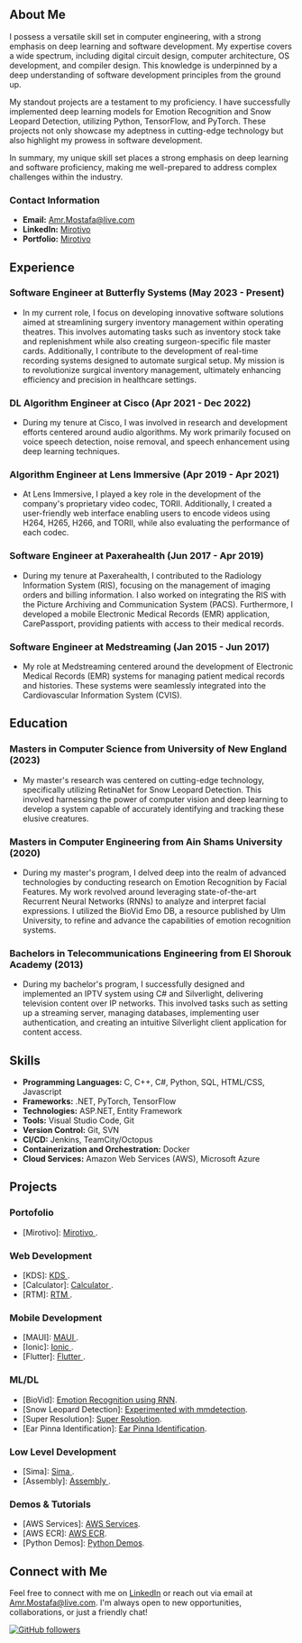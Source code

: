 ## About Me

I possess a versatile skill set in computer engineering, with a strong emphasis on deep learning and software development. My expertise covers a wide spectrum, including digital circuit design, computer architecture, OS development, and compiler design. This knowledge is underpinned by a deep understanding of software development principles from the ground up.

My standout projects are a testament to my proficiency. I have successfully implemented deep learning models for Emotion Recognition and Snow Leopard Detection, utilizing Python, TensorFlow, and PyTorch. These projects not only showcase my adeptness in cutting-edge technology but also highlight my prowess in software development.

In summary, my unique skill set places a strong emphasis on deep learning and software proficiency, making me well-prepared to address complex challenges within the industry.

### Contact Information

- **Email:** Amr.Mostafa@live.com
- **LinkedIn:** [Mirotivo](https://www.linkedin.com/in/mirotivo/)
- **Portfolio:** [Mirotivo](http://www.mirotivo.com)

## Experience

### Software Engineer at Butterfly Systems (May 2023 - Present)

- In my current role, I focus on developing innovative software solutions aimed at streamlining surgery inventory management within operating theatres. This involves automating tasks such as inventory stock take and replenishment while also creating surgeon-specific file master cards. Additionally, I contribute to the development of real-time recording systems designed to automate surgical setup. My mission is to revolutionize surgical inventory management, ultimately enhancing efficiency and precision in healthcare settings.

### DL Algorithm Engineer at Cisco (Apr 2021 - Dec 2022)

- During my tenure at Cisco, I was involved in research and development efforts centered around audio algorithms. My work primarily focused on voice speech detection, noise removal, and speech enhancement using deep learning techniques.

### Algorithm Engineer at Lens Immersive (Apr 2019 - Apr 2021)

- At Lens Immersive, I played a key role in the development of the company's proprietary video codec, TORII. Additionally, I created a user-friendly web interface enabling users to encode videos using H264, H265, H266, and TORII, while also evaluating the performance of each codec.

### Software Engineer at Paxerahealth (Jun 2017 - Apr 2019)

- During my tenure at Paxerahealth, I contributed to the Radiology Information System (RIS), focusing on the management of imaging orders and billing information. I also worked on integrating the RIS with the Picture Archiving and Communication System (PACS). Furthermore, I developed a mobile Electronic Medical Records (EMR) application, CarePassport, providing patients with access to their medical records.

### Software Engineer at Medstreaming (Jan 2015 - Jun 2017)

- My role at Medstreaming centered around the development of Electronic Medical Records (EMR) systems for managing patient medical records and histories. These systems were seamlessly integrated into the Cardiovascular Information System (CVIS).

## Education

### Masters in Computer Science from University of New England (2023)

- My master's research was centered on cutting-edge technology, specifically utilizing RetinaNet for Snow Leopard Detection. This involved harnessing the power of computer vision and deep learning to develop a system capable of accurately identifying and tracking these elusive creatures.

### Masters in Computer Engineering from Ain Shams University (2020)

- During my master's program, I delved deep into the realm of advanced technologies by conducting research on Emotion Recognition by Facial Features. My work revolved around leveraging state-of-the-art Recurrent Neural Networks (RNNs) to analyze and interpret facial expressions. I utilized the BioVid Emo DB, a resource published by Ulm University, to refine and advance the capabilities of emotion recognition systems.

### Bachelors in Telecommunications Engineering from El Shorouk Academy (2013)

- During my bachelor's program, I successfully designed and implemented an IPTV system using C# and Silverlight, delivering television content over IP networks. This involved tasks such as setting up a streaming server, managing databases, implementing user authentication, and creating an intuitive Silverlight client application for content access.

## Skills

- **Programming Languages:** C, C++, C#, Python, SQL, HTML/CSS, Javascript
- **Frameworks:** .NET, PyTorch, TensorFlow
- **Technologies:** ASP.NET, Entity Framework
- **Tools:** Visual Studio Code, Git
- **Version Control:** Git, SVN
- **CI/CD:** Jenkins, TeamCity/Octopus
- **Containerization and Orchestration:** Docker
- **Cloud Services:** Amazon Web Services (AWS), Microsoft Azure


## Projects
### Portofolio
- [Mirotivo]: [Mirotivo ](https://github.com/Mirotivo/Mirotivo).
 <!-- 
### Personal
- [Taxes]: [Taxes ](https://github.com/Mirotivo/Taxes).
-->
### Web Development
- [KDS]: [KDS ](https://github.com/Mirotivo/kds).
- [Calculator]: [Calculator ](https://github.com/Mirotivo/CalculatorService).
- [RTM]: [RTM ](https://github.com/Mirotivo/RTM).
<!-- 
- [Enigma]: [Enigma ](https://github.com/Mirotivo/enigma).
- [vickersalloys]: [vickersalloys ](https://github.com/Mirotivo/vickersalloys).
-->

### Mobile Development
- [MAUI]: [MAUI ](https://github.com/Mirotivo/MyMauiApp).
- [Ionic]: [Ionic ](https://github.com/Mirotivo/Ayana).
- [Flutter]: [Flutter ](https://github.com/Mirotivo/hello_world_app).

### ML/DL
- [BioVid]: [Emotion Recognition using RNN](https://github.com/Mirotivo/biovid).
- [Snow Leopard Detection]: [Experimented with mmdetection](https://github.com/Mirotivo/snow_leopard_detection).
- [Super Resolution]: [Super Resolution](https://github.com/Mirotivo/NTIRE_super_resolution).
- [Ear Pinna Identification]: [Ear Pinna Identification](https://github.com/Mirotivo/AEPI-Automated-Ear-Pinna-Identification).
<!-- 
- [DNN Framework]: [DNN Framework](https://github.com/Mirotivo/dnn_framework).
- [Snow Leopard Detection Thesis]: [Experimented with mmdetection](https://github.com/Mirotivo/snow_leopard_thesis).
-->

### Low Level Development
- [Sima]: [Sima ](https://github.com/Mirotivo/Sima).
- [Assembly]: [Assembly ](https://github.com/Mirotivo/x86-os).

### Demos & Tutorials
- [AWS Services]: [AWS Services](https://github.com/Mirotivo/aws-services).
- [AWS ECR]: [AWS ECR](https://github.com/Mirotivo/aws-ecr).
- [Python Demos]: [Python Demos](https://github.com/Mirotivo/python_demos).
<!-- 
- [Statistics]: [Statistics ](https://github.com/Mirotivo/aws-ecr).
-->

## Connect with Me

Feel free to connect with me on [LinkedIn](https://www.linkedin.com/in/mirotivo/) or reach out via email at Amr.Mostafa@live.com. I'm always open to new opportunities, collaborations, or just a friendly chat!

[![GitHub followers](https://img.shields.io/github/followers/mirotivo?label=Follow&style=social)](https://github.com/mirotivo)
